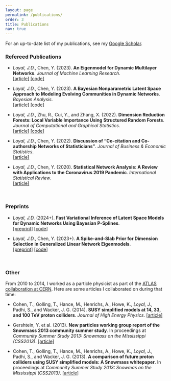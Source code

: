```yaml
---
layout: page
permalink: /publications/
order: 3
title: Publications
nav: true
---
```


For an up-to-date list of my publications, see my [Google Scholar](https://scholar.google.com/citations?user=QrQmuvIAAAAJ).

### Refereed Publications

* *Loyal, J.D.*, Chen, Y. (2023). **An Eigenmodel for Dynamic Multilayer Networks**. *Journal of Machine Learning Research*.\
[[article]](https://jmlr.org/papers/v24/21-0270.html) [[code]](https://github.com/joshloyal/multidynet)


* *Loyal, J.D.*, Chen, Y. (2023). **A Bayesian Nonparametric Latent Space Approach to Modeling Evolving Communities in Dynamic Networks**. *Bayesian Analysis*.\
[[article]](https://projecteuclid.org/journals/bayesian-analysis/volume-18/issue-1/A-Bayesian-Nonparametric-Latent-Space-Approach-to-Modeling-Evolving-Communities/10.1214/21-BA1300.full) [[code]](https://github.com/joshloyal/dynetlsm)

* *Loyal, J.D.*, Zhu, R., Cui, Y., and Zhang, X. (2022). **Dimension Reduction Forests: Local Variable Importance Using Structured Random Forests**. *Journal of Computational and Graphical Statistics*.\
[[article]](https://www.tandfonline.com/doi/full/10.1080/10618600.2022.2069777) [[code]](https://github.com/joshloyal/drforest)

* *Loyal, J.D.*, Chen, Y. (2022). **Discussion of “Co-citation and Co-authorship Networks of Statisticians”**. *Journal of Business & Economic Statistics*.\
[[article]](https://www.tandfonline.com/doi/full/10.1080/07350015.2022.2044828)

* *Loyal, J.D.*, Chen, Y. (2020). **Statistical Network Analysis: A Review with Applications to the Coronavirus 2019 Pandemic**. *International Statistical Review*.\
[[article]](https://onlinelibrary.wiley.com/doi/full/10.1111/insr.12398)

<br>

### Preprints

* *Loyal, J.D.* (2024+). **Fast Variational Inference of Latent Space Models for Dynamic Networks Using Bayesian P-Splines**.\
[[preprint]](https://arxiv.org/abs/2401.09715) [[code]](https://github.com/joshloyal/splinetlsm)

* *Loyal, J.D.*, Chen, Y. (2023+). **A Spike-and-Slab Prior for Dimension Selection in Generalized Linear Network Eigenmodels**.\
[[preprint]](https://arxiv.org/abs/2309.11654) [[code]](https://github.com/joshloyal/glnem)


<br>

### Other

From 2010 to 2014, I worked as a particle physicist as part of the [ATLAS collaboration at CERN](https://atlas.cern/). Here are some articles I collaborated on during that time:

* Cohen, T., Golling, T., Hance, M., Henrichs, A., Howe, K., *Loyal, J.*, Padhi, S., and Wacker, J. G. (2014). **SUSY simplified models at 14, 33, and 100 TeV proton colliders**. *Journal of High Energy Physics*.
[[article]](https://arxiv.org/abs/1311.6480v1)

* Gershtein, Y. et al. (2013). **New particles working group report of the Snowmass 2013 community summer study**. In proceedings at *Community Summer Study 2013: Snowmass on the Mississippi (CSS2013)*. [[article]](https://arxiv.org/abs/1311.0299v1)

* Cohen, T., Golling, T., Hance, M., Henrichs, A., Howe, K., *Loyal, J.*, Padhi, S., and Wacker, J. G. (2013). **A comparison of future proton colliders using SUSY simplified models: A Snowmass whitepaper**. In proceedings at *Community Summer Study 2013: Snowmas on the Mississippi (CSS2013)*. [[article]](https://arxiv.org/abs/1310.0077)
